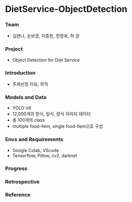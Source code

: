 # DietService-ObjectDetection
### Team
* 김현나, 손보영, 이종헌, 전영욱, 허 권
### Project
* Object Detection for Diet Service
### Introduction
* 주제선정 이유, 목적
### Models and Data
* YOLO V4
* 12,000개의 한식, 일식, 양식 이미지 데이터
* 총 100개의 class
* multiple food-item, single food-item으로 구성
### Envs and Requirements
* Google Colab, VScode
* Tensorflow, Pillow, cv2, darknet
### Progress
### Retrospective
### Reference
